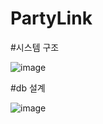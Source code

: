 # PartyLink

#시스템 구조

![image](https://github.com/user-attachments/assets/800de007-f9a4-48e0-b3e9-6edb1a0629db)


#db 설계

![image](https://github.com/user-attachments/assets/6c2b2ef3-79d8-4ee6-b9a6-b2bf248ba44d)
